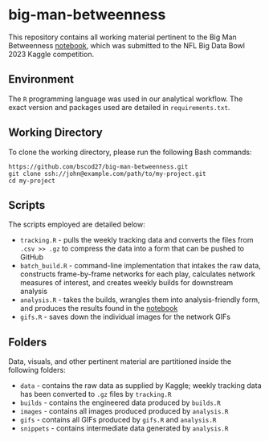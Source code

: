 # big-man-betweenness
This repository contains all working material pertinent to the Big Man Betweenness [notebook](https://www.kaggle.com/code/brunoscodari/big-man-betweenness-bmb), which was submitted to the NFL Big Data Bowl 2023 Kaggle competition. 

## Environment
The `R` programming language was used in our analytical workflow. The exact version and packages used are detailed in `requirements.txt`. 

## Working Directory
To clone the working directory, please run the following Bash commands: 
```
https://github.com/bscod27/big-man-betweenness.git
git clone ssh://john@example.com/path/to/my-project.git 
cd my-project
``` 


## Scripts
The scripts employed are detailed below: 
- `tracking.R` - pulls the weekly tracking data and converts the files from `.csv >> .gz` to compress the data into a form that can be pushed to GitHub
- `batch_build.R` - command-line implementation that intakes the raw data, constructs frame-by-frame networks for each play, calculates network measures of interest, and creates weekly builds for downstream analysis 
- `analysis.R` - takes the builds, wrangles them into analysis-friendly form, and produces the results found in the [notebook](https://www.kaggle.com/code/brunoscodari/big-man-betweenness-bmb)
- `gifs.R` - saves down the individual images for the network GIFs

## Folders
Data, visuals, and other pertinent material are partitioned inside the following folders:
- `data` - contains the raw data as supplied by Kaggle; weekly tracking data has been converted to `.gz` files by `tracking.R`
- `builds` - contains the engineered data produced by `builds.R`
- `images` - contains all images produced produced by `analysis.R` 
- `gifs` - contains all GIFs produced by `gifs.R` and `analysis.R`
- `snippets` - contains intermediate data generated by `analysis.R`
